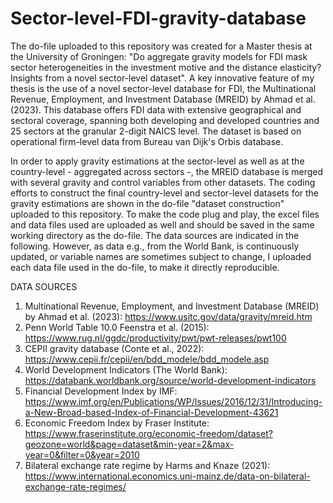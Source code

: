 # Sector-level-FDI-gravity-database
The do-file uploaded to this repository was created for a Master thesis at the University of Groningen: "Do aggregate gravity models for FDI mask sector heterogeneities in the investment motive and the distance elasticity? Insights from a novel sector-level dataset". 
A key innovative feature of my thesis is the use of a novel sector-level database for FDI, the Multinational Revenue, Employment, and Investment Database (MREID) by Ahmad et al. (2023). This database offers FDI data with extensive geographical and sectoral coverage, spanning both developing and developed countries and 25 sectors at the granular 2-digit NAICS level. The dataset is based on operational firm-level data from Bureau van Dijk's Orbis database.

In order to apply gravity estimations at the sector-level as well as at the country-level - aggregated across sectors -, the MREID database is merged with several gravity and control variables from other datasets. The coding efforts to construct the final country-level and sector-level datasets for the gravity estimations are shown in the do-file "dataset construction" uploaded to this repository. To make the code plug and play, the excel files and data files used are uploaded as well and should be saved in the same working directory as the do-file. The data sources are indicated in the following. However, as data e.g., from the World Bank, is continuously updated, or variable names are sometimes subject to change, I uploaded each data file used in the do-file, to make it directly reproducible. 

DATA SOURCES

1. Multinational Revenue, Employment, and Investment Database (MREID) by Ahmad et al. (2023): https://www.usitc.gov/data/gravity/mreid.htm
2. Penn World Table 10.0 Feenstra et al. (2015): https://www.rug.nl/ggdc/productivity/pwt/pwt-releases/pwt100
3. CEPII gravity database (Conte et al., 2022):  https://www.cepii.fr/cepii/en/bdd_modele/bdd_modele.asp
4. World Development Indicators  (The World Bank): https://databank.worldbank.org/source/world-development-indicators
4. Financial Development Index by IMF: https://www.imf.org/en/Publications/WP/Issues/2016/12/31/Introducing-a-New-Broad-based-Index-of-Financial-Development-43621
5. Economic Freedom Index by Fraser Institute: https://www.fraserinstitute.org/economic-freedom/dataset?geozone=world&page=dataset&min-year=2&max-year=0&filter=0&year=2010
6. Bilateral exchange rate regime by Harms and Knaze (2021): https://www.international.economics.uni-mainz.de/data-on-bilateral-exchange-rate-regimes/ 
